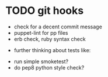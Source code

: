 TODO git hooks
==============

- check for a decent commit message
- puppet-lint for pp files
- erb check, ruby syntax check

* further thinking about tests like:
- run simple smoketest?
- do pep8 python style check?
